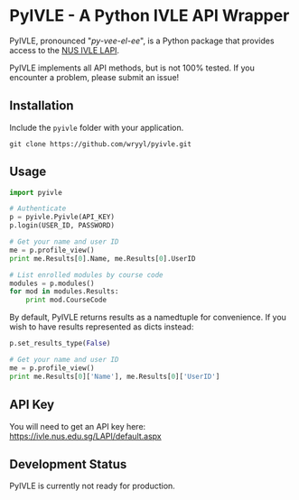 # PyIVLE - A Python IVLE API Wrapper

PyIVLE, pronounced "*py-vee-el-ee*", is a Python package that provides access to the [NUS IVLE LAPI](https://wiki.nus.edu.sg/display/ivlelapi/IVLE+LAPI+Overview). 

PyIVLE implements all API methods, but is not 100% tested. If you encounter a problem, please submit an issue!

## Installation

Include the `pyivle` folder with your application.

```
git clone https://github.com/wryyl/pyivle.git
```

## Usage

```python
import pyivle

# Authenticate
p = pyivle.Pyivle(API_KEY)
p.login(USER_ID, PASSWORD)

# Get your name and user ID
me = p.profile_view()
print me.Results[0].Name, me.Results[0].UserID

# List enrolled modules by course code
modules = p.modules()
for mod in modules.Results:
    print mod.CourseCode
```

By default, PyIVLE returns results as a namedtuple for convenience. If you wish to have results represented as dicts instead:

```python
p.set_results_type(False)

# Get your name and user ID
me = p.profile_view()
print me.Results[0]['Name'], me.Results[0]['UserID']
```

## API Key

You will need to get an API key here: https://ivle.nus.edu.sg/LAPI/default.aspx

## Development Status

PyIVLE is currently not ready for production.
